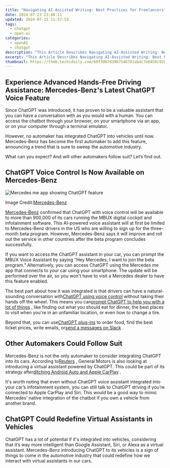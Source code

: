 ```yaml
---
title: "Navigating AI-Assisted Writing: Best Practices for Freelancers"
date: 2024-07-23 23:48:11
updated: 2024-07-25 11:57:53
tags:
  - chatgpt
  - open-ai
categories:
  - openAI
  - chatgpt
description: "This Article Describes Navigating AI-Assisted Writing: Best Practices for Freelancers"
excerpt: "This Article Describes Navigating AI-Assisted Writing: Best Practices for Freelancers"
thumbnail: https://thmb.techidaily.com/69f3067d39675d6781ab4c7e0458c920b25824edab0f0d8186f7e1accf89f14a.jpg
---
```


## Experience Advanced Hands-Free Driving Assistance: Mercedes-Benz's Latest ChatGPT Voice Feature

 Since ChatGPT was introduced, it has proven to be a valuable assistant that you can have a conversation with as you would with a human. You can access the chatbot through your browser, on your smartphone via an app, or on your computer through a terminal emulator.

 However, no automaker has integrated ChatGPT into vehicles until now. Mercedes-Benz has become the first automaker to add this feature, announcing a trend that is sure to sweep the automotive industry.

 What can you expect? And will other automakers follow suit? Let’s find out.

## ChatGPT Voice Control Is Now Available on Mercedes-Benz

![Mercedes me app showing ChatGPT feature](https://static1.makeuseofimages.com/wordpress/wp-content/uploads/2023/06/23c0224_004.jpg)

 Image Credit:[Mercedes-Benz](https://media.mercedes-benz.com/article/323212b5-1b56-458a-9324-20b25cc176cb)

[Mercedes-Benz](https://media.mercedes-benz.com/article/323212b5-1b56-458a-9324-20b25cc176cb) confirmed that ChatGPT with voice control will be available to more than 900,000 of its cars running the MBUX digital cockpit and infotainment software. This AI-powered voice assistant will at first be limited to Mercedes-Benz drivers in the US who are willing to sign up for the three-month beta program. However, Mercedes-Benz says it will improve and roll out the service in other countries after the beta program concludes successfully.

 If you want to access the ChatGPT assistant in your car, you can prompt the MBUX Voice Assistant by saying “Hey Mercedes, I want to join the beta program.” Alternatively, you can access ChatGPT using the Mercedes me app that connects to your car using your smartphone. The update will be performed over the air, so you won't have to visit a Mercedes dealer to have this feature enabled.

 The best part about how it was integrated is that drivers can have a natural-sounding conversation with[ChatGPT using voice control](https://www.makeuseof.com/ways-to-control-chatgpt-with-voice/) without taking their hands off the wheel. This means you can[prompt ChatGPT to help you with a lot of things](https://www.makeuseof.com/write-effective-chatgpt-prompts-for-ai-answers/) , like finding out what you should eat for dinner, the best places to visit when you're in an unfamiliar location, or even how to change a tire.

 Beyond that, you can use[ChatGPT plug-ins](https://www.makeuseof.com/best-chatgpt-plugins/) to order food, find the best ticket prices, write emails, or[send a messages on Slack](https://www.makeuseof.com/what-is-slack/) .

## Other Automakers Could Follow Suit

 Mercedes-Benz is not the only automaker to consider integrating ChatGPT into its cars. According to[Reuters](https://www.reuters.com/business/autos-transportation/gm-explores-using-chatgpt-vehicles-2023-03-10/) , General Motors is also looking at introducing a virtual assistant powered by ChatGPT. This could be part of its strategy after[ditching Android Auto and Apple CarPlay](https://www.makeuseof.com/gm-to-drop-android-auto-apple-carplay/) .

 It's worth noting that even without ChatGPT voice assistant integrated into your car’s infotainment system, you can still talk to ChatGPT driving if you’re connected to Apple CarPlay and Siri. This would be a good way to mimic Mercedes' native integration of the chatbot if you own a vehicle from another brand.

## ChatGPT Could Redefine Virtual Assistants in Vehicles

 ChatGPT has a lot of potential if it's integrated into vehicles, considering that it’s way more intelligent than Google Assistant, Siri, or Alexa as a virtual assistant. Mercedes-Benz introducing ChatGPT to its vehicles is a sign of things to come in the automotive industry that could redefine how we interact with virtual assistants in our cars.


<ins class="adsbygoogle"
     style="display:block"
     data-ad-format="autorelaxed"
     data-ad-client="ca-pub-7571918770474297"
     data-ad-slot="1223367746"></ins>



<ins class="adsbygoogle"
     style="display:block"
     data-ad-client="ca-pub-7571918770474297"
     data-ad-slot="8358498916"
     data-ad-format="auto"
     data-full-width-responsive="true"></ins>
